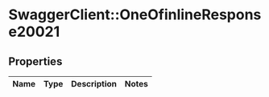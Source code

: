 # SwaggerClient::OneOfinlineResponse20021

## Properties
Name | Type | Description | Notes
------------ | ------------- | ------------- | -------------

